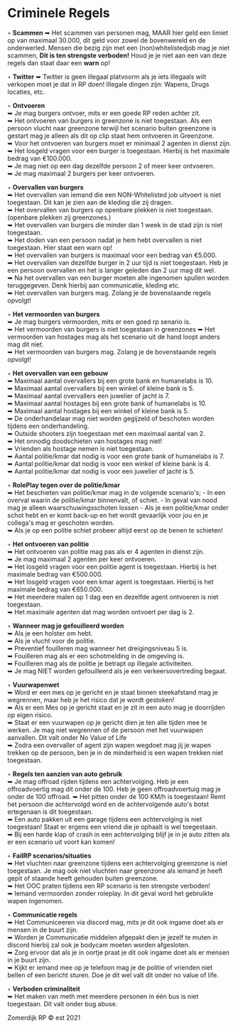 # Criminele Regels

◦ <b>Scammen</b> ➥ Het scammen van personen mag, MAAR hier geld een limiet op van maximaal 30.000, dit geld voor zowel de bovenwereld en de onderwerled. Mensen die bezig zijn met een (non)whitelistedjob mag je niet scammen, <b>Dit is ten strengste verboden!</b> Houd je je niet aan een van deze regels dan staat daar een <b>warn</b> op!

◦ <b>Twitter</b> ➥ Twitter is geen illegaal platvoorm als je iets illegaals wilt verkopen moet je dat in RP doen! Illegale dingen zijn: Wapens, Drugs locaties, etc.


◦ <b>Ontvoeren</b> <br>
     ➥ Je mag burgers ontvoer, mits er een goede RP reden achter zit.  <br>
     ➥ Het ontvoeren van burgers in greenzone is niet toegestaan. Als een persoon vlucht naar greenzone terwijl het scenario buiten greenzone is gestart mag je alleen als dit op clip staat hem ontvoeren in Greenzone. <br>
     ➥ Voor het ontvoeren van burgers moet er minimaal 2 agenten in dienst zijn.  <br>
     ➥ Het losgeld vragen voor een burger is toegestaan. Hierbij is het maximale bedrag van €100.000. <br>
     ➥ Je mag niet op een dag dezelfde persoon 2 of meer keer ontvoeren. <br>
     ➥ Je mag maximaal 2 burgers per keer ontvoeren. <br>

◦ <b>Overvallen van burgers</b> <br>
     ➥ Het overvallen van iemand die een NON-Whitelisted job uitvoert is niet toegestaan. Dit kan je zien aan de kleding die zij dragen. <br> 
     ➥ Het overvallen van burgers op openbare plekken is niet toegestaan. (openbare plekken zij greenzones.) <br>
     ➥ Het overvallen van burgers die minder dan 1 week in de stad zijn is niet toegestaan. <br>
     ➥ Het doden van een persoon nadat je hem hebt overvallen is niet toegestaan. Hier staat een warn op! <br>
     ➥ Het overvallen van burgers is maximaal voor een bedrag van €5.000. <br>
     ➥ Het overvallen van dezelfde burger in 2 uur tijd is niet toegestaan. Heb je een persoon overvallen en het is langer geleden dan 2 uur mag dit wel. <br>
     ➥ Na het overvallen van een burger moeten alle ingenomen spullen worden teruggegeven. Denk hierbij aan communicatie, kleding etc. <br>
     ➥ Het overvallen van burgers mag. Zolang je de bovenstaande regels opvolgt!  <br>

◦ <b>Het vermoorden van burgers</b> <br>
     ➥ Je mag burgers vermoorden, mits er een goed rp senario is. <br> 
     ➥ Het vermoorden van burgers is niet toegestaan in greenzones
     ➥ Het vermoorden van hostages mag als het scenario uit de hand loopt anders mag dit niet. <br> 
     ➥ Het vermoorden van burgers mag. Zolang je de bovenstaande regels opvolgt! <br>

◦ <b>Het overvallen van een gebouw</b> <br>
     ➥ Maximaal aantal overvallers bij een grote bank en humanelabs is 10. <br>
     ➥ Maximaal aantal overvallers bij een winkel of kleine bank is 5. <br>
     ➥ Maximaal aantal overvallers een juwelier of jacht is 7. <br>
     ➥ Maximaal aantal hostages bij een grote bank of humanelabs is 10. <br>
     ➥ Maximaal aantal hostages bij een winkel of kleine bank is 5.<br>
     ➥ De onderhandelaar mag niet worden gegijzeld of beschoten worden tijdens een onderhandeling.<br>
     ➥ Outside shooters zijn toegestaan met een maximaal aantal van 2.<br>
     ➥ Het onnodig doodschieten van hostages mag niet! <br>
     ➥ Vrienden als hostage nemen is niet toegestaan.<br>
     ➥ Aantal politie/kmar dat nodig is voor een grote bank of humanelabs is 7.<br>
     ➥ Aantal politie/kmar dat nodig is voor een winkel of kleine bank is 4.<br>
     ➥ Aantal politie/kmar dat nodig is voor een juwelier of jacht is 5.<br>
     
◦ <b>RolePlay tegen over de politie/kmar</b><br>
     ➥ Het beschieten van politie/kmar mag in de volgende scenario's; - In een overval waarin de politie/kmar binnenvalt, of schiet.
     - In geval van nood mag je alleen waarschuwingsschoten lossen
    - Als je een politie/kmar onder schot hebt en er komt back-up en het wordt gevaarlijk voor jou en je collega's mag er geschoten worden.<br> 
     ➥ Als je op een politie schiet probeer altijd eerst op de benen te schieten! <br>
     
◦ <b>Het ontvoeren van politie</b><br>
     ➥ Het ontvoeren van politie mag pas als er 4 agenten in dienst zijn. <br>
     ➥ Je mag maximaal 2 agenten per keer ontvoeren. <br>
     ➥ Het losgeld vragen voor een politie agent is toegestaan. Hierbij is het maximale bedrag van €500.000. <br>
     ➥ Het losgeld vragen voor een kmar agent is toegestaan. Hierbij is het maximale bedrag van €650.000. <br>
     ➥ Het meerdere malen op 1 dag een en dezelfde agent ontvoeren is niet toegestaan. <br>
     ➥ Het maximale agenten dat mag worden ontvoert per dag is 2. <br>
     
◦ <b>Wanneer mag je gefouilleerd worden</b><br>
     ➥ Als je een holster om hebt.<br>
     ➥ Als je vlucht voor de politie.<br>
     ➥ Preventief fouilleren mag wanneer het dreigingsniveau 5 is.<br>
     ➥ Fouilleren mag als er een schotmelding in de omgeving is.<br>
     ➥ Fouilleren mag als de politie je betrapt op illegale activiteiten. <br>
     ➥ Je mag NIET worden gefouilleerd als je een verkeersovertreding begaat.<br>

◦ <b>Vuurwapenwet</b> <br>
     ➥ Word er een mes op je gericht en je staat binnen steekafstand mag je wegrennen, maar heb je het risico dat je wordt gestoken! <br>
     ➥ Als er een Mes op je gericht staat en je zit in een auto mag je doorrijden op eigen risico.<br>
     ➥ Staat er een vuurwapen op je gericht dien je ten alle tijden mee te werken. Je mag niet wegrennen of de persoon met het vuurwapen aanvallen. Dit valt onder No Value of Life <br>
     ➥ Zodra een overvaller of agent zijn wapen wegdoet mag jij je wapen trekken op de persoon, ben je in de minderheid is een wapen trekken niet toegestaan. <br>
    
◦ <b>Regels ten aanzien van auto gebruik</b> <br>
     ➥ Je mag offroad rijden tijdens een achtervolging. Heb je een offroadvoertig mag dit onder de 100. Heb je geen offroadvoertuig mag je onder de 100 offroad.
     ➥ Het pitten onder de 100 KM/h is toegestaan! Remt het persoon die achtervolgd word en de achtervolgende auto's botst ertegenaan is dit toegestaan.<br> 
     ➥ Een auto pakken uit een garage tijdens een achtervolging is niet toegestaan! Staat er ergens een vriend die je ophaalt is wel toegestaan. <br>
     ➥ Bij een harde klap of crash in een achtervolging blijf je in je auto zitten als er een scenario uit voort kan komen! <br>
     
◦ <b>FailRP scenarios/situaties</b>     <br>
     ➥ Het vluchten naar greenzone tijdens een achtervolging greenzone is niet toegestaan. Je mag ook niet vluchten naar greenzone als iemand je heeft gepit of staande heeft gehouden buiten greenzone. <br>
     ➥ Het OOC praten tijdens een RP scenario is ten strengste verboden! <br>
     ➥ Iemand vermoorden zonder roleplay. In dit geval word het gebruikte wapen ingenomen.<br>

◦ <b>Communicatie regels</b><br>
     ➥ Het Communiceeren via discord mag, mits je dit ook ingame doet als er mensen in  de buurt zijn. <br>
     ➥ Worden je Communicatie middelen afgepakt dien je jezelf te muten in discord hierbij zal ook je bodycam moeten worden afgesloten.<br>
     ➥ Zorg ervoor dat als je in oortje praat je dit ook ingame doet als er mensen in je buurt zijn. <br>
     ➥ Kijkt er iemand mee op je telefoon mag je de politie of vrienden niet bellen of een bericht sturen. Doe je dit wel valt dit onder no value of life.   <br>
     
◦ <b>Verboden criminaliteit</b><br>
     ➥ Het maken van meth met meerdere personen in één bus is niet toegestaan. Dit valt onder bug abuse.<br>
    
     


Zomerdijk RP © est 2021
